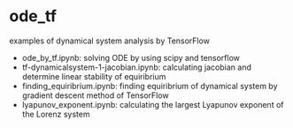 # ode_tf
examples of dynamical system analysis by TensorFlow

* ode_by_tf.ipynb: solving ODE by using  scipy and tensorflow
* tf-dynamicalsystem-1-jacobian.ipynb: calculating jacobian and determine linear stability of equiribrium
* finding_equiribrium.ipynb: finding equiribrium of dynamical system by gradient descent method of TensorFlow
* lyapunov_exponent.ipynb: calculating the largest Lyapunov exponent of the Lorenz system
